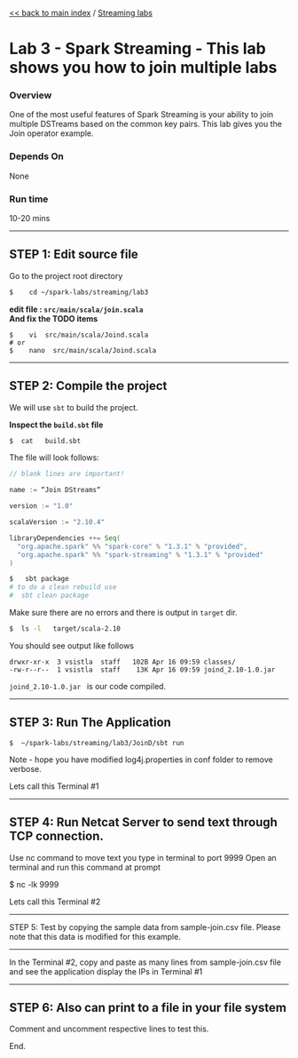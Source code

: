 [<< back to main index](../README.md) / [Streaming labs](./README.md)

Lab 3 - Spark Streaming - This lab shows you how to join multiple labs  
==================================

### Overview
One of the most useful features of Spark Streaming is your ability to join multiple DSTreams based on the common key pairs. 
This lab gives you the Join operator example. 

### Depends On 
None

### Run time
10-20 mins


---------------------
STEP 1: Edit source file
---------------------
Go to the project root directory
```bash
$    cd ~/spark-labs/streaming/lab3
```

**edit file : `src/main/scala/join.scala`**  
**And fix the TODO items**

```
$    vi  src/main/scala/Joind.scala
# or 
$    nano  src/main/scala/Joind.scala
```


--------------------------
STEP 2: Compile the project
--------------------------
We will use `sbt` to build the project.  

**Inspect the `build.sbt` file**
```bash
$  cat   build.sbt
```

The file will look follows:
```scala
// blank lines are important!

name := “Join DStreams“

version := "1.0"

scalaVersion := "2.10.4"

libraryDependencies ++= Seq(
  "org.apache.spark" %% "spark-core" % "1.3.1" % "provided",
  "org.apache.spark" %% "spark-streaming" % "1.3.1" % "provided"
)

```

```bash
$   sbt package
# to do a clean rebuild use
#  sbt clean package
```

Make sure there are no errors and there is output in `target` dir.
```bash
$  ls -l   target/scala-2.10
```
You should see output like follows
```
drwxr-xr-x  3 vsistla  staff   102B Apr 16 09:59 classes/
-rw-r--r--  1 vsistla  staff    13K Apr 16 09:59 joind_2.10-1.0.jar
```

`joind_2.10-1.0.jar `  is our code compiled.
 
--------------------------
STEP 3: Run The Application
--------------------------
```
$  ~/spark-labs/streaming/lab3/JoinD/sbt run
```
Note - hope you have modified log4j.properties in conf folder to remove verbose. 

Lets call this Terminal #1

----------------
STEP 4: Run Netcat Server to send text through TCP connection.
----------------

Use nc command to move text you type in terminal to port 9999
Open an terminal and run this command at prompt

$ nc -lk 9999

Lets call this Terminal #2

-------------------------
STEP 5:  Test by copying the sample data from sample-join.csv file. Please note that this data is modified for this example. 

-------------------------

In the Terminal #2, copy and paste as many lines from sample-join.csv file and see the application display the 
IPs in Terminal #1


--------------------------
STEP 6: Also can print to a file in your file system
---------------------------

Comment and uncomment respective lines to test this. 

End. 
